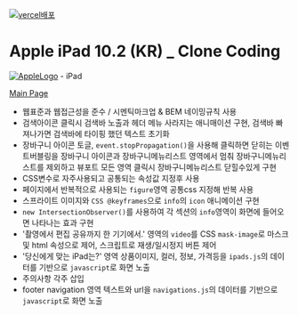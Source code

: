 [![vercel배포](https://img.shields.io/badge/Vercel-000000?style=for-the-badge&logo=Vercel&logoColor=white)](https://vercel.com/k-poppy/apple-ipad)
# Apple iPad 10.2 (KR) _ Clone Coding

[![AppleLogo](https://apple-ipad-azure.vercel.app/images/environment_icon.png)](https://apple-ipad-azure.vercel.app/) - iPad

<a href="https://apple-ipad-azure.vercel.app/">Main Page</a> 

- 웹표준과 웹접근성을 준수 / 시멘틱마크업 & BEM 네이밍규칙 사용
- 검색아이콘 클릭시 검색바 노출과 헤더 메뉴 사라지는 애니매이션 구현, 검색바 빠져나가면 검색바에 타이핑 했던 텍스트 초기화
- 장바구니 아이콘 토글, `event.stopPropagation()`을 사용해 클릭하면 닫히는 이벤트버블링을 장바구니 아이콘과 장바구니메뉴리스트 영역에서 멈춰 장바구니메뉴리스트를 제외하고 뷰포트 모든 영역 클릭시 장바구니메뉴리스트 닫힐수있게 구현
- CSS변수로 자주사용되고 공통되는 속성값 지정후 사용
- 페이지에서 반복적으로 사용되는 `figure`영역 공통css 지정해 반복 사용
- 스프라이트 이미지와 `CSS @keyframes`으로 `info`의 `icon` 애니메이션 구현
- `new IntersectionObserver()`를 사용하여 각 섹션의 `info`영역이 화면에 들어오면 나타나는 효과 구현 
- '촬영에서 편집 공유까지 한 기기에서.' 영역의 `video`를 CSS `mask-image`로 마스크및 html 속성으로 제어, 스크립트로 재생/일시정지 버튼 제어
- '당신에게 맞는 iPad는?' 영역 상품이미지, 컬러, 정보, 가격등을 `ipads.js`의 데이터를 기반으로 `javascript`로 화면 노출
- 주의사항 각주 삽입
- footer navigation 영역 텍스트와 url을 `navigations.js`의 데이터를 기반으로 `javascript`로 화면 노출